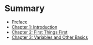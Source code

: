 # Summary

* [Preface](README.md)
* [Chapter 1: Introduction](chapter_1_introduction.md)
* [Chapter 2: First Things First](chapter2.md)
* [Chapter 3: Variables and Other Basics](chapter3.md)

